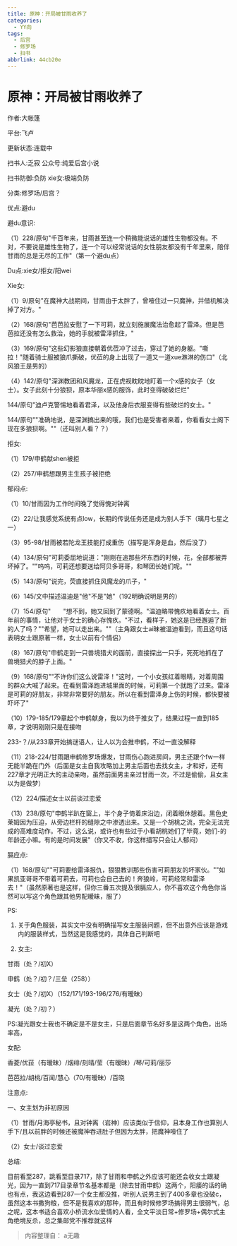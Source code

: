 ```yaml
---
title: 原神：开局被甘雨收养了
categories:
  - YY向
tags:
  - 后宫
  - 修罗场
  - 扫书
abbrlink: 44cb20e
---
```

# 原神：开局被甘雨收养了
作者:大帐篷

平台:飞卢

更新状态:连载中

扫书人:乏寂 公众号:纯爱后宫小说

扫书防御:负防 xie女:极端负防

分类:修罗场/后宫？

优点:避du

避du意识:

（1）228/原句"千百年来，甘雨甚至连一个稍微能说话的雄性生物都没有。不对，不要说是雄性生物了，连一个可以经常说话的女性朋友都没有千年里来，陪伴甘雨的总是无尽的工作"（第一个避du点）

Du点:xie女/拒女/阳wei

Xie女:

（1）9/原句"在魔神大战期间，甘雨由于太胖了，曾噎住过一只魔神，并借机解决掉了对方。"

（2）168/原句"芭芭拉安慰了一下可莉，就立刻施展魔法治愈起了雷泽。但是芭芭拉还没有怎么救治，她的手就被雷泽抓住，"

（3）169/原句"这些幻影狼直接朝着优莅冲了过去，穿过了她的身躯。"嘶拉！"随着骑士服被狼爪撕破，优莅的身上出现了一道又一道xue淋淋的伤口"（北风狼王是男的）

（4）142/原句"深渊教团和风魔龙，正在虎视眈眈地盯着一个x感的女子（女士）。女子此刻十分狼狈，原本华丽x感的服饰，此时变得破破烂烂"

144/原句"迪卢克警惕地看着君泽，以及他身后衣服变得有些破烂的女士。"

144/原句""准确地说，是深渊搞出来的哦，我们也是受害者来着，你看看女士阁下现在多狼狈啊。""（还叫别人看？？）

拒女:

（1）179/申鹤献shen被拒

（2）257/申鹤想跟男主生孩子被拒绝

郁闷点:

（1）10/甘雨因为工作时间晚了觉得愧对钟离

（2）22/让我感觉系统有点low，长期的传说任务还是成为别人手下（璃月七星之一）

（3）95-98/甘雨被若陀龙王技能打成重伤（描写是浑身是血，然后没了）

（4）134/原句"可莉委屈地说道："刚刚在追那些坏东西的时候，花，全部都被弄坏掉了。""呜呜，可莉还想要送给阿贝多哥哥，和琴团长她们呢。""

（5）143/原句"说完，荧直接抓住风魔龙的爪子，"

（6）145/文中描述温迪是"他"不是"她"（192明确说明是男的）

（7）154/原句"　　"想不到，她又回到了蒙德啊。"温迪略带愧疚地看着女士。百年前的事情，让他对于女士的确心存愧疚。"不过，看样子，她这是已经邂逅了新的人了吗？""希望，她可以走出来。""（主角跟女士ai昧被温迪看到，而且这句话表明女士跟原著一样，女士以前有个情侣）

（8）167/原句"申鹤走到一只兽境猎犬的面前，直接探出一只手，死死地抓在了兽境猎犬的脖子上面。"

（9）168/原句""不许你们这么说雷泽！"这时，一个小女孩红着眼睛，对着周围的群众大喊了起来。在看到雷泽跑进城里面的时候，可莉第一个就跑了过来。雷泽是可莉的好朋友，非常非常要好的朋友。所以在看到雷泽身上伤的时候，都快要被吓坏了"

（10）179-185/179章起个申鹤献身，我以为终于推女了，结果过程一直到185章，才说明刚刚只是在接吻

233-？/从233章开始搞谜语人，让人以为会推申鹤，不过一直没解释

（11）218-224/甘雨跟申鹤修罗场爆发，甘雨伤心跑进房间，男主还跟个fw一样无能半跪在门外（后面是女主自我攻略加上男主后面也去找女主，才和好，还有227章才光明正大的主动亲吻，虽然前面男主亲过甘雨一次，不过是偷偷，且女主以为是做梦）

（12）224/描述女士以前谈过恋爱

（13）238/原句"申鹤半趴在窗上，半个身子倚着床沿边，闭着眼休憩着。黑色史莱姆因为压迫，从旁边栏杆的缝隙之中渗透出来。又是一个胡桃之流，完全无法完成的高难度动作。不过，这么说，或许也有些过于小看胡桃她们了毕竟，她们-的年龄还小嘛。有的是时间发展"（你又不收，你这样描写只会让人郁闷）

膈应点:

（1）168/原句""可莉要给雷泽报仇，狠狠教训那些伤害可莉朋友的坏家伙。""如果凯亚哥哥不带着可莉去，可莉也会自己去的！奔狼岭，可莉经常和雷泽去！"（虽然原著也是这样，但你三番五次提及很膈应人，你不喜欢这个角色你当然可以写这个角色跟其他男配暧昧，服了）

PS:

1.  关于角色服装，其实文中没有明确描写女主服装问题，但不出意外应该是游戏内的服装样式，当然这是我感觉的，具体自己判断吧

2.  女主:

甘雨（处？/初X）

申鹤（处？/初？/三垒（258））

女士（处？/初Ⅹ）（152/171/193-196/276/有暧昧）

凝光（处？/初？）

PS:凝光跟女士我也不确定是不是女主，只是后面章节名好多是这两个角色，出场率高，

女配:

香菱/优菈（有暧昧）/烟绯/刻晴/莹（有暧昧）/琴/可莉/丽莎

芭芭拉/胡桃/百闻/慧心（70/有暧昧）/百晓

注意点:

一、女主划为非初原因

（1）甘雨/月海亭秘书，且对钟离（岩神）应该类似于信仰，且本身工作也算别人手下/且以前胖的时候还被魔神吞进肚子但因为太胖，把魔神噎住了

（2）女士/谈过恋爱

总结:

目前看至287，跳看至目录717，除了甘雨和申鹤之外应该可能还会收女士跟凝光，因为一直到717目录章节名基本都是（除去甘雨申鹤）这两个，阳痿的话的确也有点，我这边看到287一个女主都没推，听别人说男主到了400多章也没破c，虽然这本书撒狗粮，但不是我喜欢的那种，而且有时候修罗场搞得男主很弱气，总之呢，这本书适合喜欢小桥流水似爱情的人看，全文平淡日常+修罗场+偶尔式主角绝境反杀，总之集邮党不推荐就这样


> 内容整理自： a无趣